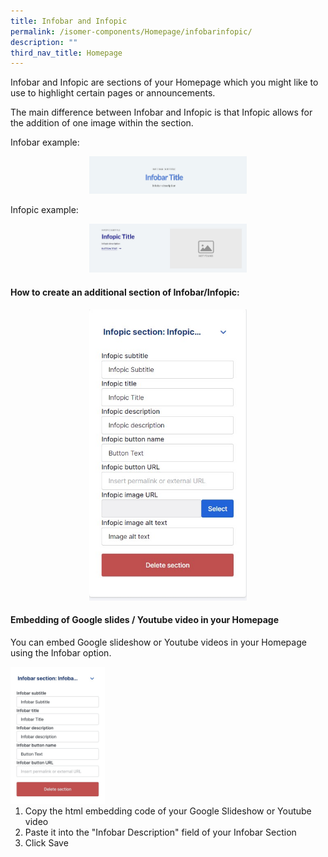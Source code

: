 ```yaml
---
title: Infobar and Infopic
permalink: /isomer-components/Homepage/infobarinfopic/
description: ""
third_nav_title: Homepage
---
```

Infobar and Infopic are sections of your Homepage which you might like to use to highlight certain pages or announcements.

The main difference between Infobar and Infopic is that Infopic allows for the addition of one image within the section.

Infobar example:
<center><img src="/images/infobarexample.jpeg" style="width:50%"></center>

Infopic example:
<center><img src="/images/infopiclook.jpg" style="width:50%"></center>

#### How to create an additional section of Infobar/Infopic:

<center><img src="/images/infopic.jpg" style="width:50%"></center>

#### Embedding of Google slides / Youtube video in your Homepage

You can embed Google slideshow or Youtube videos in your Homepage using the Infobar option.

<div>
<div style="float: left">
<img src="/images/infobar.jpeg" style="width:30%">
</div><div>
<ol><li>Copy the html embedding code of your Google Slideshow or Youtube video</li>
<li>Paste it into the "Infobar Description" field of your Infobar Section</li>
<li>Click Save</li></ol>
</div></div>